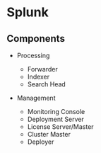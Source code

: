# Splunk

## Components
- Processing
  - Forwarder
  - Indexer
  - Search Head

- Management
  - Monitoring Console
  - Deployment Server
  - License Server/Master
  - Cluster Master
  - Deployer  
